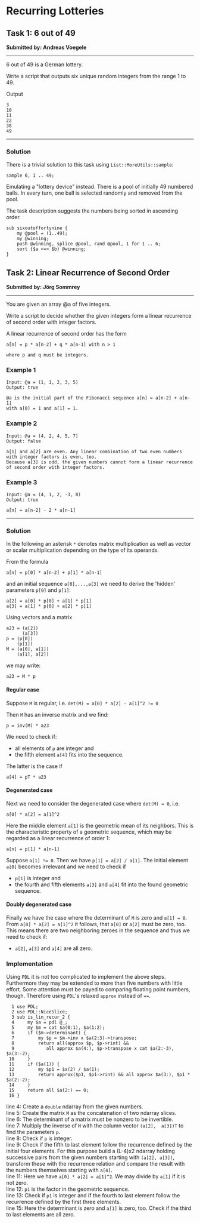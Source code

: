 # Recurring Lotteries

## Task 1: 6 out of 49
**Submitted by: Andreas Voegele**

---
6 out of 49 is a German lottery.

Write a script that outputs six unique random integers from the range 1 to 49.

Output
```
3
10
11
22
38
49
```
---
### Solution
There is a trivial solution to this task using `List::MoreUtils::sample`:
```
sample 6, 1 .. 49;
```
Emulating a "lottery device" instead.
There is a pool of initially 49 numbered balls.
In every turn, one ball is selected randomly and removed from the pool.

The task description suggests the numbers being sorted in ascending order.
```
sub sixoutoffortynine {
	my @pool = (1..49);
    my @winning;
    push @winning, splice @pool, rand @pool, 1 for 1 .. 6;
    sort {$a <=> $b} @winning;
}
```
## Task 2: Linear Recurrence of Second Order
**Submitted by: Jörg Sommrey**

---
You are given an array @a of five integers.

Write a script to decide whether the given integers form a linear recurrence of second order with integer factors.

A linear recurrence of second order has the form

```
a[n] = p * a[n-2] + q * a[n-1] with n > 1

where p and q must be integers.
```
### Example 1
```
Input: @a = (1, 1, 2, 3, 5)
Output: true

@a is the initial part of the Fibonacci sequence a[n] = a[n-2] + a[n-1]
with a[0] = 1 and a[1] = 1.
```
### Example 2
```
Input: @a = (4, 2, 4, 5, 7)
Output: false

a[1] and a[2] are even. Any linear combination of two even numbers with integer factors is even, too.
Because a[3] is odd, the given numbers cannot form a linear recurrence of second order with integer factors.
```
### Example 3
```
Input: @a = (4, 1, 2, -3, 8)
Output: true

a[n] = a[n-2] - 2 * a[n-1]
```
---
### Solution
In the following an asterisk `*` denotes matrix multiplication as well as vector or scalar multiplication depending on the type of its operands.

From the formula
```
a[n] = p[0] * a[n-2] + p[1] * a[n-1]
```
and an initial sequence `a[0],...,a[3]` we need to derive the 'hidden' parameters `p[0]` and `p[1]`:
```
a[2] = a[0] * p[0] + a[1] * p[1]
a[3] = a[1] * p[0] + a[2] * p[1]
```
Using vectors and a matrix
```
a23 = (a[2])
      (a[3])
p = (p[0])
    (p[1])
M = (a[0], a[1])
    (a[1], a[2])
```
we may write:
```
a23 = M * p
```
#### Regular case
Suppose `M` is regular, i.e. `det(M) = a[0] * a[2] - a[1]^2 != 0`

Then `M` has an inverse matrix and we find:
```
p = inv(M) * a23
```
We need to check if:

  * all elements of `p` are integer and
  * the fifth element `a[4]` fits into the sequence.

The latter is the case if
```
a[4] = pT * a23
```
#### Degenerated case
Next we need to consider the degenerated case where `det(M) = 0`, i.e.
```
a[0] * a[2] = a[1]^2
```
Here the middle element `a[1]` is the geometric mean of its neighbors.
This is the characteristic property of a geometric sequence, which may be regarded as a linear recurrence of order 1:
```
a[n] = p[1] * a[n-1]
```
Suppose `a[1] != 0`.
Then we have `p[1] = a[2] / a[1]`.
The initial element `a[0]` becomes irrelevant and we need to check if

  * `p[1]` is integer and
  * the fourth and fifth elements `a[3]` and `a[4]` fit into the found geometric sequence.

#### Doubly degenerated case
Finally we have the case where the determinant of `M` is zero and `a[1] = 0`.  
From `a[0] * a[2] = a[1]^2` it follows, that `a[0]` or `a[2]` must be zero, too.
This means there are two neighboring zeroes in the sequence and thus we need to check if:

  * `a[2]`, `a[3]` and `a[4]` are all zero.
### Implementation
Using `PDL` it is not too complicated to implement the above steps. Furthermore they may
be extended to more than five numbers with little effort.
Some attention must be payed to comparing floating point numbers, though.
Therefore using `PDL`'s relaxed `approx` instead of `==`.
```
  1 use PDL;
  2 use PDL::NiceSlice;
  3 sub is_lin_recur_2 {
  4     my $a = pdl @_;
  5     my $m = cat $a(0:1), $a(1:2);
  6     if ($m->determinant) {
  7         my $p = $m->inv x $a(2:3)->transpose;
  8         return all(approx $p, $p->rint) &&
  9            all approx $a(4:), $p->transpose x cat $a(2:-3), $a(3:-2);
 10     }
 11     if ($a(1)) {
 12         my $p1 = $a(2) / $a(1);
 13         return approx($p1, $p1->rint) && all approx $a(3:), $p1 * $a(2:-2);
 14     }
 15     return all $a(2:) == 0;
 16 }
```
line 4: Create a `double` ndarray from the given numbers.  
line 5: Create the matrix `M` as the concatenation of two ndarray slices.  
line 6: The determinant of a matrix must be nonzero to be invertible.   
line 7: Multiply the inverse of `M` with the column vector `(a[2],  a[3])T` to find the parameters `p`.  
line 8: Check if `p` is integer.  
line 9: Check if the fifth to last element follow the recurrence defined by the initial four elements. For this purpose build a (L-4)x2 ndarray holding successive pairs from the given numbers starting with `(a[2], a[3])`, transform these with the recurrence relation and compare the result with the numbers themselves starting with `a[4]`.  
line 11: Here we have `a[0] * a[2] = a[1]^2`. We may divide by `a[1]` if it is not zero.  
line 12: `p1` is the factor in the geometric sequence.  
line 13: Check if `p1` is integer and if the fourth to last element follow the recurrence defined by the first three elements.  
line 15: Here the determinant is zero and `a[1]` is zero, too. Check if the third to last elements are all zero.  